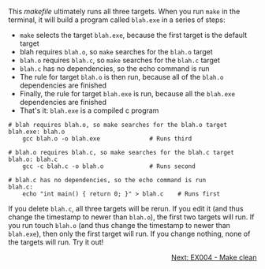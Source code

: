 This _makefile_ ultimately runs all three targets. When you run `make` in the terminal, it will build a program called `blah.exe` in a series of steps:

- `make` selects the target `blah.exe`, because the first target is the default target
- blah requires `blah.o`, so `make` searches for the `blah.o` target
- `blah.o` requires `blah.c`, so `make` searches for the `blah.c` target
- `blah.c` has no dependencies, so the echo command is run
- The rule for target `blah.o` is then run, because all of the `blah.o` dependencies are finished
- Finally, the rule for target `blah.exe` is run, because all the `blah.exe` dependencies are finished
- That's it: `blah.exe` is a compiled c program

```make
# blah requires blah.o, so make searches for the blah.o target
blah.exe: blah.o
	gcc blah.o -o blah.exe				# Runs third

# blah.o requires blah.c, so make searches for the blah.c target
blah.o: blah.c
	gcc -c blah.c -o blah.o				# Runs second

# blah.c has no dependencies, so the echo command is run
blah.c:
	echo "int main() { return 0; }" > blah.c	# Runs first
```

If you delete `blah.c`, all three targets will be rerun. If you edit it (and thus change the timestamp to newer than `blah.o`), the first two targets will run. If you run touch `blah.o` (and thus change the timestamp to newer than `blah.exe`), then only the first target will run. If you change nothing, none of the targets will run. Try it out!

<p align="right">
  <a href="https://github.com/AmrElsayyad/makefile-tutorial/tree/main/EX004%20-%20Make%20clean">
  	Next: EX004 - Make clean
  </a>
</p>
